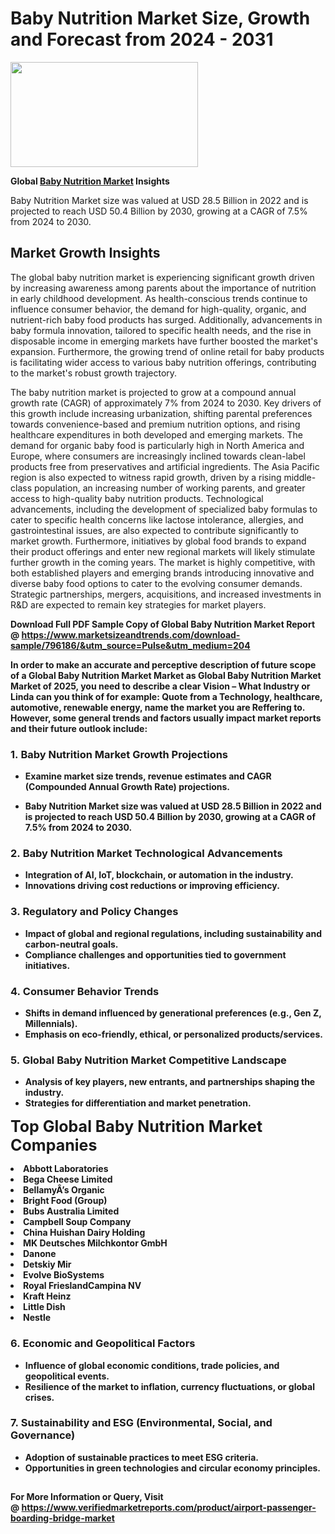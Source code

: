 <H1>Baby Nutrition Market Size, Growth and Forecast from 2024 - 2031</H1><img class="aligncenter size-medium wp-image-584254" src="https://thirdeyenews.in/wp-content/uploads/2024/09/Global-Market-Research-300x168.jpeg" alt="" width="300" height="168" /><p><strong>Global&nbsp;<a href="https://www.marketsizeandtrends.com/download-sample/796186/&amp;utm_source=Pulse&amp;utm_medium=204">Baby Nutrition Market</a> Insights</strong></p><p>Baby Nutrition Market size was valued at USD 28.5 Billion in 2022 and is projected to reach USD 50.4 Billion by 2030, growing at a CAGR of 7.5% from 2024 to 2030.</p><p><h2>Market Growth Insights</h2> <p>The global baby nutrition market is experiencing significant growth driven by increasing awareness among parents about the importance of nutrition in early childhood development. As health-conscious trends continue to influence consumer behavior, the demand for high-quality, organic, and nutrient-rich baby food products has surged. Additionally, advancements in baby formula innovation, tailored to specific health needs, and the rise in disposable income in emerging markets have further boosted the market's expansion. Furthermore, the growing trend of online retail for baby products is facilitating wider access to various baby nutrition offerings, contributing to the market's robust growth trajectory.</p> <p><strong></strong></p> <p>The baby nutrition market is projected to grow at a compound annual growth rate (CAGR) of approximately 7% from 2024 to 2030. Key drivers of this growth include increasing urbanization, shifting parental preferences towards convenience-based and premium nutrition options, and rising healthcare expenditures in both developed and emerging markets. The demand for organic baby food is particularly high in North America and Europe, where consumers are increasingly inclined towards clean-label products free from preservatives and artificial ingredients. The Asia Pacific region is also expected to witness rapid growth, driven by a rising middle-class population, an increasing number of working parents, and greater access to high-quality baby nutrition products. Technological advancements, including the development of specialized baby formulas to cater to specific health concerns like lactose intolerance, allergies, and gastrointestinal issues, are also expected to contribute significantly to market growth. Furthermore, initiatives by global food brands to expand their product offerings and enter new regional markets will likely stimulate further growth in the coming years. The market is highly competitive, with both established players and emerging brands introducing innovative and diverse baby food options to cater to the evolving consumer demands. Strategic partnerships, mergers, acquisitions, and increased investments in R&D are expected to remain key strategies for market players. <p><strong></p><p><span class=""><strong>Download Full PDF Sample Copy of Global Baby Nutrition Market Report</strong> @ <a href="https://www.marketsizeandtrends.com/download-sample/796186/&amp;utm_source=Pulse&amp;utm_medium=204" target="_blank">https://www.marketsizeandtrends.com/download-sample/796186/&amp;utm_source=Pulse&amp;utm_medium=204</a></span></p><p>In order to make an accurate and perceptive description of future scope of a Global&nbsp;Baby Nutrition Market Market as Global&nbsp;Baby Nutrition Market Market of 2025, you need to describe a clear Vision &ndash; What Industry or Linda can you think of for example: Quote from a Technology, healthcare, automotive, renewable energy, name the market you are Reffering to. However, some general trends and factors usually impact market reports and their future outlook include:</p><h3>1.&nbsp;<strong>Baby Nutrition Market Growth Projections</strong></h3><ul><li>Examine market size trends, revenue estimates and CAGR (Compounded Annual Growth Rate) projections.</li><li><p>Baby Nutrition Market size was valued at USD 28.5 Billion in 2022 and is projected to reach USD 50.4 Billion by 2030, growing at a CAGR of 7.5% from 2024 to 2030.</p></li></ul><h3>2.&nbsp;<strong>Baby Nutrition Market Technological Advancements</strong></h3><ul><li>Integration of AI, IoT, blockchain, or automation in the industry.</li><li>Innovations driving cost reductions or improving efficiency.</li></ul><h3>3.&nbsp;<strong>Regulatory and Policy Changes</strong></h3><ul><li>Impact of global and regional regulations, including sustainability and carbon-neutral goals.</li><li>Compliance challenges and opportunities tied to government initiatives.</li></ul><h3>4.&nbsp;<strong>Consumer Behavior Trends</strong></h3><ul><li>Shifts in demand influenced by generational preferences (e.g., Gen Z, Millennials).</li><li>Emphasis on eco-friendly, ethical, or personalized products/services.</li></ul><h3>5.&nbsp;<strong>Global Baby Nutrition Market Competitive Landscape</strong></h3><ul><li>Analysis of key players, new entrants, and partnerships shaping the industry.</li><li>Strategies for differentiation and market penetration.</li></ul><p data-pm-slice="1 1 []"><span style="color: inherit; font-family: inherit; font-size: 25px;">Top Global Baby Nutrition Market Companies</span></p><div class="" data-test-id=""><p><li>Abbott Laboratories</li><li> Bega Cheese Limited</li><li> BellamyÂ’s Organic</li><li> Bright Food (Group)</li><li> Bubs Australia Limited</li><li> Campbell Soup Company</li><li> China Huishan Dairy Holding</li><li> MK Deutsches Milchkontor GmbH</li><li> Danone</li><li> Detskiy Mir</li><li> Evolve BioSystems</li><li> Royal FrieslandCampina NV</li><li> Kraft Heinz</li><li> Little Dish</li><li> Nestle</li></p></div><h3>6.&nbsp;<strong>Economic and Geopolitical Factors</strong></h3><ul><li>Influence of global economic conditions, trade policies, and geopolitical events.</li><li>Resilience of the market to inflation, currency fluctuations, or global crises.</li></ul><h3>7.&nbsp;<strong>Sustainability and ESG (Environmental, Social, and Governance)</strong></h3><ul><li>Adoption of sustainable practices to meet ESG criteria.</li><li>Opportunities in green technologies and circular economy principles.</li></ul><h2><strong style="font-size: 14px;">For More Information or Query, Visit @&nbsp;</strong><a style="background-color: #ffffff; font-size: 14px;" href="https://www.marketsizeandtrends.com/report/baby-nutrition-market/" target="_blank">https://www.verifiedmarketreports.com/product/airport-passenger-boarding-bridge-market</a></h2>
